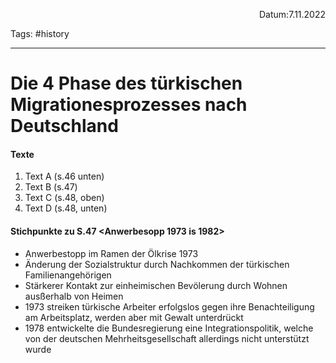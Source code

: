<p align="right">Datum:7.11.2022</p>

Tags: #history 

---
# Die 4 Phase des türkischen Migrationesprozesses nach Deutschland
#### Texte
1. Text A (s.46 unten)
2. Text B (s.47)
3. Text C (s.48, oben)
4. Text D (s.48, unten)

#### Stichpunkte zu S.47 <Anwerbesopp 1973 is 1982>
- Anwerbestopp im Ramen der Ölkrise 1973
- Änderung der Sozialstruktur durch Nachkommen der türkischen Familienangehörigen
- Stärkerer Kontakt zur einheimischen Bevölerung durch Wohnen ausßerhalb von Heimen
- 1973 streiken türkische Arbeiter erfolgslos gegen ihre Benachteiligung am Arbeitsplatz, werden aber mit Gewalt unterdrückt
- 1978 entwickelte die Bundesregierung eine Integrationspolitik, welche von der deutschen Mehrheitsgesellschaft allerdings nicht unterstützt wurde